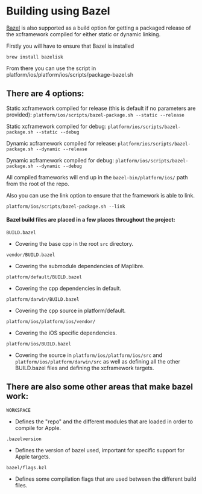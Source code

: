 # Building using Bazel

[Bazel](https://bazel.build) is also supported as a build option for getting a packaged release of the xcframework compiled for either static or dynamic linking.

Firstly you will have to ensure that Bazel is installed

`brew install bazelisk`

From there you can use the script in platform/ios/platform/ios/scripts/package-bazel.sh

## There are 4 options:

Static xcframework compiled for release (this is default if no parameters are provided):
`platform/ios/scripts/bazel-package.sh --static --release`

Static xcframework compiled for debug:
`platform/ios/scripts/bazel-package.sh --static --debug`

Dynamic xcframework compiled for release:
`platform/ios/scripts/bazel-package.sh --dynamic --release`

Dynamic xcframework compiled for debug:
`platform/ios/scripts/bazel-package.sh --dynamic --debug`

All compiled frameworks will end up in the `bazel-bin/platform/ios/` path from the root of the repo.

Also you can use the link option to ensure that the framework is able to link.

`platform/ios/scripts/bazel-package.sh --link`

#### Bazel build files are placed in a few places throughout the project:

`BUILD.bazel`
- Covering the base cpp in the root `src` directory.

`vendor/BUILD.bazel`
- Covering the submodule dependencies of Maplibre.

`platform/default/BUILD.bazel`
- Covering the cpp dependencies in default.

`platform/darwin/BUILD.bazel`
- Covering the cpp source in platform/default.

`platform/ios/platform/ios/vendor/`
- Covering the iOS specific dependencies.

`platform/ios/BUILD.bazel`
- Covering the source in `platform/ios/platform/ios/src` and `platform/ios/platform/darwin/src` as well as defining all the other BUILD.bazel files and defining the xcframework targets.

## There are also some other areas that make bazel work:

`WORKSPACE`
- Defines the "repo" and the different modules that are loaded in order to compile for Apple.

`.bazelversion`
- Defines the version of bazel used, important for specific support for Apple targets.

`bazel/flags.bzl`
- Defines some compilation flags that are used between the different build files. 
